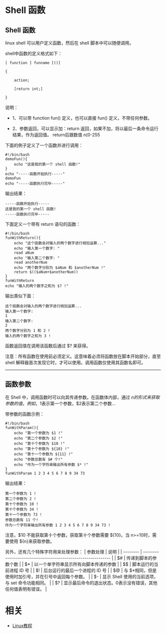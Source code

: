 
# Shell 函数



## Shell 函数


linux shell 可以用户定义函数，然后在 shell 脚本中可以随便调用。

shell中函数的定义格式如下：


    [ function ] funname [()]

    {

        action;

        [return int;]

    }



说明：




  * 1、可以带 function fun() 定义，也可以直接 fun() 定义，不带任何参数。


  * 2、参数返回，可以显示加：return 返回，如果不加，将以最后一条命令运行结果，作为返回值。 return后跟数值 n(0-255


下面的例子定义了一个函数并进行调用：


    #!/bin/bash
    demoFun(){
        echo "这是我的第一个 shell 函数!"
    }
    echo "-----函数开始执行-----"
    demoFun
    echo "-----函数执行完毕-----"



输出结果：


    -----函数开始执行-----
    这是我的第一个 shell 函数!
    -----函数执行完毕-----



下面定义一个带有 return 语句的函数：


    #!/bin/bash
    funWithReturn(){
        echo "这个函数会对输入的两个数字进行相加运算..."
        echo "输入第一个数字: "
        read aNum
        echo "输入第二个数字: "
        read anotherNum
        echo "两个数字分别为 $aNum 和 $anotherNum !"
        return $(($aNum+$anotherNum))
    }
    funWithReturn
    echo "输入的两个数字之和为 $? !"



输出类似下面：


    这个函数会对输入的两个数字进行相加运算...
    输入第一个数字:
    1
    输入第二个数字:
    2
    两个数字分别为 1 和 2 !
    输入的两个数字之和为 3 !



函数返回值在调用该函数后通过 $? 来获得。

注意：所有函数在使用前必须定义。这意味着必须将函数放在脚本开始部分，直至 shell 解释器首次发现它时，才可以使用。调用函数仅使用其函数名即可。



* * *





## 函数参数


在 Shell 中，调用函数时可以向其传递参数。在函数体内部，通过 $n 的形式来获取参数的值，例如，$1表示第一个参数，$2表示第二个参数...

带参数的函数示例：


    #!/bin/bash
    funWithParam(){
        echo "第一个参数为 $1 !"
        echo "第二个参数为 $2 !"
        echo "第十个参数为 $10 !"
        echo "第十个参数为 ${10} !"
        echo "第十一个参数为 ${11} !"
        echo "参数总数有 $# 个!"
        echo "作为一个字符串输出所有参数 $* !"
    }
    funWithParam 1 2 3 4 5 6 7 8 9 34 73



输出结果：


    第一个参数为 1 !
    第二个参数为 2 !
    第十个参数为 10 !
    第十个参数为 34 !
    第十一个参数为 73 !
    参数总数有 11 个!
    作为一个字符串输出所有参数 1 2 3 4 5 6 7 8 9 34 73 !



注意，$10 不能获取第十个参数，获取第十个参数需要 ${10}。当 n>=10时，需要使用 ${n}来获取参数。

另外，还有几个特殊字符用来处理参数：
| 参数处理 | 说明                                                          |
| -------- | ------------------------------------------------------------- |
| $#       | 传递到脚本的参数个数                                          |
| $*       | 以一个单字符串显示所有向脚本传递的参数                        |
| $$       | 脚本运行的当前进程 ID 号                                        |
| $!       | 后台运行的最后一个进程的 ID 号                                  |
| $@       | 与 $*相同，但是使用时加引号，并在引号中返回每个参数。          |
| $-       | 显示 Shell 使用的当前选项，与 set 命令功能相同。                  |
| $?       | 显示最后命令的退出状态。0表示没有错误，其他任何值表明有错误。 |


# 相关

- [Linux教程](https://www.w3cschool.cn/linux/)
